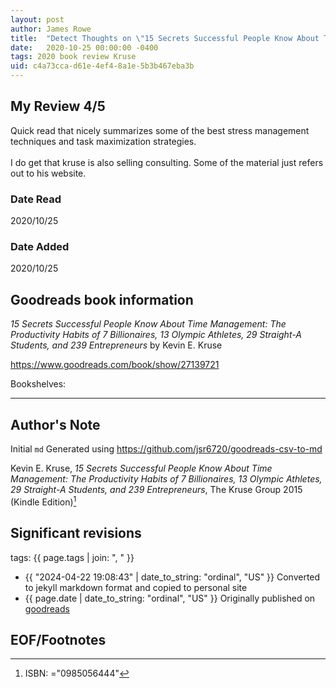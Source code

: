 ```yaml
---
layout: post
author: James Rowe
title:  "Detect Thoughts on \"15 Secrets Successful People Know About Time Management\""
date:   2020-10-25 00:00:00 -0400
tags: 2020 book review Kruse 
uid: c4a73cca-d61e-4ef4-8a1e-5b3b467eba3b
---
```




## My Review 4/5

Quick read that nicely summarizes some of the best stress management techniques and task maximization strategies. <br/><br/>I do get that kruse is also selling consulting. Some of the material just refers out to his website. 

### Date Read
2020/10/25

### Date Added
2020/10/25

## Goodreads book information

*15 Secrets Successful People Know About Time Management: The Productivity Habits of 7 Billionaires, 13 Olympic Athletes, 29 Straight-A Students, and 239 Entrepreneurs* by Kevin E. Kruse

https://www.goodreads.com/book/show/27139721

Bookshelves: 

---

## Author's Note

Initial `md` Generated using https://github.com/jsr6720/goodreads-csv-to-md

Kevin E. Kruse, *15 Secrets Successful People Know About Time Management: The Productivity Habits of 7 Billionaires, 13 Olympic Athletes, 29 Straight-A Students, and 239 Entrepreneurs*,  The Kruse Group 2015 (Kindle Edition)[^1]

## Significant revisions

tags: {{ page.tags | join: ", " }} <!-- todo move this somewhere -->

- {{ "2024-04-22 19:08:43" | date_to_string: "ordinal", "US" }} Converted to jekyll markdown format and copied to personal site
- {{ page.date | date_to_string: "ordinal", "US" }} Originally published on [goodreads](https://www.goodreads.com)

## EOF/Footnotes

[^1]: ISBN: ="0985056444"